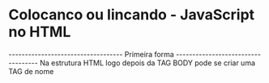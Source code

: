 # Colocanco ou lincando - JavaScript no HTML


----------------------------------- Primeira forma -----------------------------------
Na estrutura HTML logo depois da TAG BODY pode se criar uma TAG de nome 
<SCRIPT> COM ABERTURA E FECHAMENTO </SCRITP> e colocar todo codigo ali dentro da mesma forma que e 
feito com o <STYLE>.... </STYLE> DO CSS.

----------------------------------- Segunda forma -----------------------------------

Criando um arquivo separado de nome SCRIPT.JS -> onde ficara todo seu codigo SCRIPT e na estrutura HTML logo abaixo (depois) da TAG BODY ou </body> criar a TAG nome SCRIPT e colocar se caminho ou endereço.
EX: <script src= "./script.js"><script>...

----------------------------------- Terceira forma -----------------------------------
Esta e a forma usada tambem com o CSS(STYLE)...
Criando um arquivo separado de nome SCRIPT.JS -> onde ficara todo seu codigo SCRIPT e na estrutura HTML
Pode se colocar na TAG HEAD assim como e feito com CSS e qualquer coisa de estrutura do site.
o caminho e o mesmo do anterior.

EX: <script src= "./script.js"><script>...

OBS: O que muda e a ordem que a informação vai carregar no site...
se ela deve carregar primeiro ou se pode carregar depois do HTML e CSS...